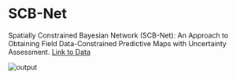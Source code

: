 # SCB-Net
Spatially Constrained Bayesian Network (SCB-Net): An Approach to Obtaining Field Data-Constrained Predictive Maps with Uncertainty Assessment.
[Link to Data](https://drive.google.com/drive/folders/1QaHrmGukgPDGtaSnRjhIaAR-VoPHgFc8?usp=sharing)

![output](https://github.com/victsnet/SCB-Net/assets/53713685/81b74534-f222-4854-8d4e-ff265c06011d)
